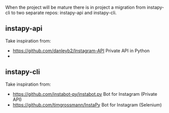 When the project will be mature there is in project a migration from instapy-cli to two separate repos: instapy-api and instapy-cli.

## instapy-api
Take inspiration from:

- https://github.com/danleyb2/Instagram-API Private API in Python
-

## instapy-cli
Take inspiration from:

- https://github.com/instabot-py/instabot.py Bot for Instagram (Private API)
- https://github.com/timgrossmann/InstaPy Bot for Instagram (Selenium)
